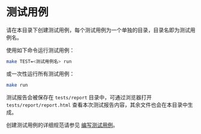 # 测试用例

请在本目录下创建测试用例，每个测试用例为一个单独的目录，目录名即为测试用例名。

使用如下命令运行测试用例：

```bash
make TEST=<测试用例名> run
```

或一次性运行所有测试用例：

```bash
make run
```

测试报告会被保存在 `tests/report` 目录中，可通过浏览器打开 `tests/report/report.html` 查看本次测试报告内容，其余文件也会在本目录中生成。

创建测试用例的详细规范请参见 [编写测试用例](../doc/env_cn.md#编写测试用例)。
